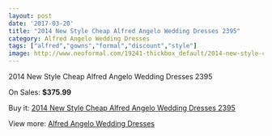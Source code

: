 ```yaml
---
layout: post
date: '2017-03-20'
title: "2014 New Style Cheap Alfred Angelo Wedding Dresses 2395"
category: Alfred Angelo Wedding Dresses
tags: ["alfred","gowns","formal","discount","style"]
image: http://www.neoformal.com/19241-thickbox_default/2014-new-style-cheap-alfred-angelo-wedding-dresses-2395.jpg
---
```

2014 New Style Cheap Alfred Angelo Wedding Dresses 2395

On Sales: **$375.99**
<a href="https://www.neoformal.com/en/alfred-angelo-wedding-dresses-2014/6161-2014-new-style-cheap-alfred-angelo-wedding-dresses-2395.html"><amp-img layout="responsive" width="600" height="600" src="//www.neoformal.com/19241-thickbox_default/2014-new-style-cheap-alfred-angelo-wedding-dresses-2395.jpg" alt="2014 New Style Cheap Alfred Angelo Wedding Dresses 2395 0" /></a>
<a href="https://www.neoformal.com/en/alfred-angelo-wedding-dresses-2014/6161-2014-new-style-cheap-alfred-angelo-wedding-dresses-2395.html"><amp-img layout="responsive" width="600" height="600" src="//www.neoformal.com/19243-thickbox_default/2014-new-style-cheap-alfred-angelo-wedding-dresses-2395.jpg" alt="2014 New Style Cheap Alfred Angelo Wedding Dresses 2395 1" /></a>
<a href="https://www.neoformal.com/en/alfred-angelo-wedding-dresses-2014/6161-2014-new-style-cheap-alfred-angelo-wedding-dresses-2395.html"><amp-img layout="responsive" width="600" height="600" src="//www.neoformal.com/19242-thickbox_default/2014-new-style-cheap-alfred-angelo-wedding-dresses-2395.jpg" alt="2014 New Style Cheap Alfred Angelo Wedding Dresses 2395 2" /></a>

Buy it: [2014 New Style Cheap Alfred Angelo Wedding Dresses 2395](https://www.neoformal.com/en/alfred-angelo-wedding-dresses-2014/6161-2014-new-style-cheap-alfred-angelo-wedding-dresses-2395.html "2014 New Style Cheap Alfred Angelo Wedding Dresses 2395")

View more: [Alfred Angelo Wedding Dresses](https://www.neoformal.com/en/80-alfred-angelo-wedding-dresses-2014 "Alfred Angelo Wedding Dresses")